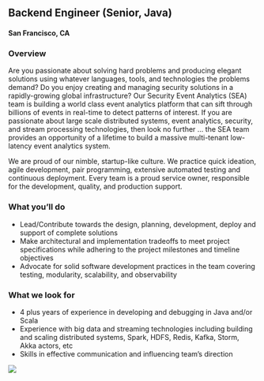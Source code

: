 ## Backend Engineer (Senior, Java)
#### San Francisco, CA

### Overview
Are you passionate about solving hard problems and producing elegant solutions using whatever languages, tools, and technologies the problems demand? Do you enjoy creating and managing security solutions in a rapidly-growing global infrastructure? Our Security Event Analytics (SEA) team is building a world class event analytics platform that can sift through billions of events in real-time to detect patterns of interest. If you are passionate about large scale distributed systems, event analytics, security, and stream processing technologies, then look no further ... the SEA team provides an opportunity of a lifetime to build a massive multi-tenant low-latency event analytics system.

We are proud of our nimble, startup-like culture. We practice quick ideation, agile development, pair programming, extensive automated testing and continuous deployment. Every team is a proud service owner, responsible for the development, quality, and production support.

### What you’ll do
+	Lead/Contribute towards the design, planning, development, deploy and support of complete solutions
+	Make architectural and implementation tradeoffs to meet project specifications while adhering to the project milestones and timeline objectives
+	Advocate for solid software development practices in the team covering testing, modularity, scalability, and observability

### What we look for
+	4 plus years of experience in developing and debugging in Java and/or Scala
+	Experience with big data and streaming technologies including building and scaling distributed systems, Spark, HDFS, Redis, Kafka, Storm, Akka actors, etc
+	Skills in effective communication and influencing team’s direction


[<img src='https://dabuttonfactory.com/button.png?t=Learn+More&f=Calibri-Bold&ts=24&tc=fff&hp=20&vp=8&c=5&bgt=unicolored&bgc=29aafe'>](https://letsrockit.co/jobs/v29ya2rheq-backend-engineer-senior-java-01132733-3d10-484d-a997-7f70766d76c0)
